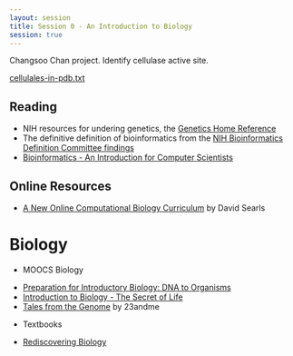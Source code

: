 ```yaml
---
layout: session
title: Session 0 - An Introduction to Biology
session: true
---
```


Changsoo Chan project.  Identify cellulase active site.

[cellulales-in-pdb.txt](cellulases-in-pdb.txt)


Reading
-------
* NIH resources for undering genetics, the [Genetics Home Reference](http://ghr.nlm.nih.gov/handbook.pdf)
* The definitive definition of bioinformatics from the [NIH Bioinformatics Definition Committee findings](http://www.bisti.nih.gov/CompuBioDef.pdf)
* [Bioinformatics - An Introduction for Computer Scientists](http://cse.spsu.edu/mmurphy/bioinformatics/surveyarticleacm.pdf)

Online Resources
----------------

* [A New Online Computational Biology Curriculum](http://www.ploscollections.org/article/info%3Adoi%2F10.1371%2Fjournal.pcbi.1003662) by David Searls

Biology
=======

* MOOCS Biology
 - [Preparation for Introductory Biology: DNA to Organisms](https://www.coursera.org/course/introbiology)
 - [Introduction to Biology - The Secret of Life](https://www.edx.org/course/mitx/mitx-7-00x-introduction-biology-secret-1768#.U_ZpT_SMNHY)
 - [Tales from the Genome](https://www.udacity.com/course/bio110) by 23andme

* Textbooks
 - [Rediscovering Biology](http://www.learner.org/courses/biology/index.html)

